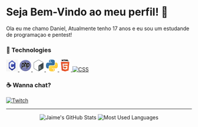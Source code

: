 # Seja Bem-Vindo ao meu perfil! :milky_way:
Ola eu me chamo Daniel, Atualmente tenho 17 anos e eu sou um estudande de programaçao e pentest!

### :space_invader: Technologies

<p>
    <a href="#">
        <img alt="C" width="32em" height="32em" src="assets/c.svg">
    </a>
    <a href="#">
        <img alt="PHP" width="32em" height="32em" src="assets/php.svg">
    </a>
    <a href="#">
        <img alt="ShellScript" width="32em" height="32em" src="assets/shell.svg">
    </a>
    <a href="#">
        <img alt="Python" width="32em" height="32em" src="assets/1200px-Python-logo-notext.svg.svg">
    </a>
    <a href="#">
        <img alt="Html" width="32em" height="32em" src="assets/html.svg">    
    </a>
        <a href="#">
        <img alt="CSS" width="32em" height="32em" src="assets/css3.svg">    
    </a>

</p>

### :coffee: Wanna chat?

<p>
    <a href="https://t.me/kanuic">
        <img alt="Twitch" src="https://img.shields.io/static/v1?style=flat&logo=telegram&logoColor=white&color=%239146FF&label=&message=kanuic"/>
    </a>
</p>

<hr>

<p align="center">
    <img alt="Jaime's GitHub Stats" height="160em"  src="https://github-readme-stats.vercel.app/api?username=Kanui-C&theme=material-palenight&show_icons=true">
    <img alt="Most Used Languages" height="160em" src="https://github-readme-stats.vercel.app/api/top-langs/?username=Kanui-C&hide=html&layout=compact&theme=material-palenight">
</p>
